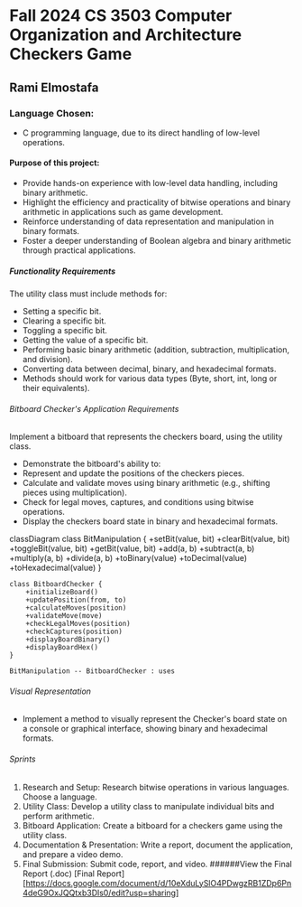# Fall 2024 CS 3503 Computer Organization and Architecture Checkers Game
## Rami Elmostafa
### Language Chosen: 
 - C programming language, due to its direct handling of low-level operations.
#### Purpose of this project: 
- Provide hands-on experience with low-level data handling, including binary arithmetic.
- Highlight the efficiency and practicality of bitwise operations and binary arithmetic in applications such as game development.
- Reinforce understanding of data representation and manipulation in binary formats.
- Foster a deeper understanding of Boolean algebra and binary arithmetic through practical applications.
##### Functionality Requirements
The utility class must include methods for: 
 - Setting a specific bit. 
 - Clearing a specific bit. 
 - Toggling a specific bit. 
 - Getting the value of a specific bit. 
 - Performing basic binary arithmetic (addition, subtraction, multiplication, and division). 
 - Converting data between decimal, binary, and hexadecimal formats. 
 - Methods should work for various data types (Byte, short, int, long or their equivalents).
###### Bitboard Checker's Application Requirements
Implement a bitboard that represents the checkers board, using the utility class. 
 - Demonstrate the bitboard's ability to: 
 - Represent and update the positions of the checkers pieces. 
 - Calculate and validate moves using binary arithmetic (e.g., shifting pieces using multiplication). 
 - Check for legal moves, captures, and conditions using bitwise operations. 
 - Display the checkers board state in binary and hexadecimal formats.

classDiagram
    class BitManipulation {
        +setBit(value, bit) 
        +clearBit(value, bit) 
        +toggleBit(value, bit) 
        +getBit(value, bit) 
        +add(a, b) 
        +subtract(a, b) 
        +multiply(a, b) 
        +divide(a, b) 
        +toBinary(value) 
        +toDecimal(value) 
        +toHexadecimal(value)
    }

    class BitboardChecker {
        +initializeBoard() 
        +updatePosition(from, to) 
        +calculateMoves(position) 
        +validateMove(move) 
        +checkLegalMoves(position) 
        +checkCaptures(position) 
        +displayBoardBinary() 
        +displayBoardHex()
    }

    BitManipulation -- BitboardChecker : uses

###### Visual Representation
 - Implement a method to visually represent the Checker's board state on a console or graphical interface, showing binary and hexadecimal formats.
###### Sprints
 1. Research and Setup: Research bitwise operations in various languages. Choose a language.
 2. Utility Class: Develop a utility class to manipulate individual bits and perform arithmetic.
 3. Bitboard Application: Create a bitboard for a checkers game using the utility class.
 4. Documentation & Presentation: Write a report, document the application, and prepare a video demo.
 5. Final Submission: Submit code, report, and video.
######View the Final Report (.doc) 
[Final Report][https://docs.google.com/document/d/10eXduLySlO4PDwgzRB1ZDp6Pn4deG9OxJQQtxb3Dls0/edit?usp=sharing] 